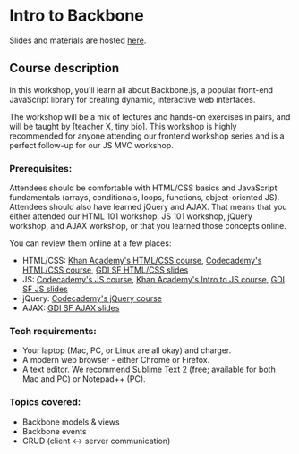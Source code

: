 # Intro to Backbone

Slides and materials are hosted [here](http://teaching-materials.org/backbone).

## Course description

In this workshop, you'll learn all about Backbone.js, a popular front-end JavaScript library for creating dynamic, interactive web interfaces. 

The workshop will be a mix of lectures and hands-on exercises in pairs, and will be taught by [teacher X, tiny bio]. This workshop is highly recommended for anyone attending our frontend workshop series and is a perfect follow-up for our JS MVC workshop.

### Prerequisites:

Attendees should be comfortable with HTML/CSS basics and JavaScript fundamentals (arrays, conditionals, loops, functions, object-oriented JS). Attendees should also have learned jQuery and AJAX. That means that you either attended our HTML 101 workshop, JS 101 workshop, jQuery workshop, and AJAX workshop, or that you learned those concepts online. 

You can review them online at a few places:
* HTML/CSS: [Khan Academy's HTML/CSS course](https://khanacademy.org/html-css), [Codecademy's HTML/CSS course](https://www.codecademy.com/tracks/web), [GDI SF HTML/CSS slides](http://teaching-materials.org/htmlcss-1day)
* JS: [Codecademy's JS course](https://www.codecademy.com/tracks/javascript), [Khan Academy's Intro to JS course](https://khanacademy.org/programming),  [GDI SF JS slides](http://teaching-materials.org/javascript)
* jQuery: [Codecademy's jQuery course](https://www.codecademy.com/tracks/jquery)
* AJAX: [GDI SF AJAX slides](http://teaching-materials.org/ajax)

### Tech requirements:

* Your laptop (Mac, PC, or Linux are all okay) and charger.
* A modern web browser - either Chrome or Firefox. 
* A text editor. We recommend Sublime Text 2 (free; available for both Mac and PC) or Notepad++ (PC).

### Topics covered:

* Backbone models & views
* Backbone events
* CRUD (client <-> server communication)